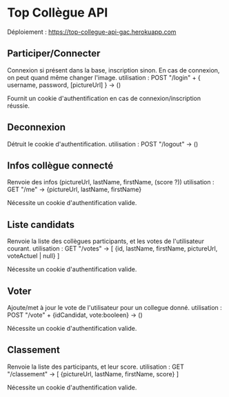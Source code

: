 # Top Collègue API
Déploiement : https://top-collegue-api-gac.herokuapp.com

## Participer/Connecter
Connexion si présent dans la base, inscription sinon.
En cas de connexion, on peut quand même changer l'image.
utilisation : POST "/login" + { username, password, [pictureUrl] } -> ()

Fournit un cookie d'authentification en cas de connexion/inscription réussie.

## Deconnexion
Détruit le cookie d'authentification.
utilisation : POST "/logout" -> ()

## Infos collègue connecté
Renvoie des infos (pictureUrl, lastName, firstName, (score ?))
utilisation : GET "/me" -> {pictureUrl, lastName, firstName}

Nécessite un cookie d'authentification valide.

## Liste candidats
Renvoie la liste des collègues participants, et les votes de l'utilisateur courant.
utilisation : GET "/votes" -> \[ {id, lastName, firstName, pictureUrl, voteActuel | null} \]

Nécessite un cookie d'authentification valide.

## Voter
Ajoute/met à jour le vote de l'utilisateur pour un collegue donné.
utilisation : POST "/vote" + {idCandidat, vote:booleen} -> ()

Nécessite un cookie d'authentification valide.

## Classement
Renvoie la liste des participants, et leur score.
utilisation : GET "/classement" -> \[ {pictureUrl, lastName, firstName, score} \]

Nécessite un cookie d'authentification valide.
